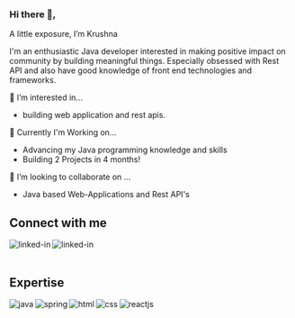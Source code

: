 ### Hi there 👋, 

  A little exposure, I’m Krushna

   I'm an enthusiastic Java developer interested in making positive impact on community by building meaningful things. Especially obsessed with Rest API and also have good knowledge of front end technologies and frameworks.

 👀 I’m interested in...
   * building web application and rest apis.
   
 🌱 Currently I'm Working on...
   * Advancing my Java programming knowledge and skills
   * Building 2 Projects in 4 months!
   
 💞️ I’m looking to collaborate on ...
   * Java based Web-Applications and Rest API's
   
## Connect with me
 
   [<img align="left" alt="linked-in" src="https://img.shields.io/badge/linkedin-%230077B5.svg?&style=for-the-badge&logo=linkedin&logoColor=white"/>](https://www.linkedin.com/in/krushna-kale-1370061a1)
   [<img align="left" alt="linked-in" src="https://img.shields.io/badge/-LeetCode-FFA116?style=for-the-badge&logo=LeetCode&logoColor=black"/>](https://leetcode.com/itskrushnakale/)
  <br>
  <br>
## Expertise
  
  <img align="left" alt="java" src="https://img.shields.io/badge/Java-ED8B00?style=for-the-badge&logo=java&logoColor=white" />
  <img align="left" alt="spring" src="https://img.shields.io/badge/Spring-6DB33F?style=for-the-badge&logo=spring&logoColor=white"/>
  <img align="left" alt="html" src="https://img.shields.io/badge/HTML5-E34F26?style=for-the-badge&logo=html5&logoColor=white"/>
  <img align="left" alt="css" src="https://img.shields.io/badge/CSS3-1572B6?style=for-the-badge&logo=css3&logoColor=white"/>
  <img align="left" alt="reactjs" src"https://shields.io/badge/react-black?logo=react&style=for-the-badge%22"/>
  

<!---
webdevkrushna/webdevkrushna is a ✨ special ✨ repository because its `README.md` (this file) appears on your GitHub profile.
You can click the Preview link to take a look at your changes.
--->
